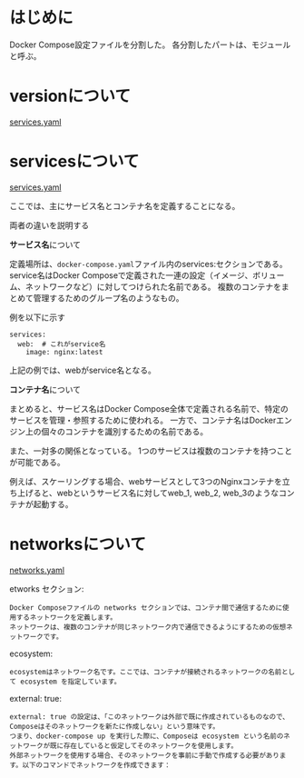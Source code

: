 # はじめに

Docker Compose設定ファイルを分割した。
各分割したパートは、モジュールと呼ぶ。


# versionについて
[services.yaml](https://github.com/halchil/Nginx-Module/blob/main/Docker%20Compose/version.yaml)


# servicesについて
[services.yaml](https://github.com/halchil/Nginx-Module/blob/main/Docker%20Compose/services.yaml)


ここでは、主にサービス名とコンテナ名を定義することになる。

両者の違いを説明する

**サービス名**について

定義場所は、`docker-compose.yaml`ファイル内のservices:セクションである。
service名はDocker Composeで定義された一連の設定（イメージ、ボリューム、ネットワークなど）に対してつけられた名前である。
複数のコンテナをまとめて管理するためのグループ名のようなもの。

例を以下に示す
```
services:
  web:  # これがservice名
    image: nginx:latest
```
上記の例では、webがservice名となる。


**コンテナ名**について


まとめると、サービス名はDocker Compose全体で定義される名前で、特定のサービスを管理・参照するために使われる。
一方で、コンテナ名はDockerエンジン上の個々のコンテナを識別するための名前である。


また、一対多の関係となっている。
1つのサービスは複数のコンテナを持つことが可能である。

例えば、スケーリングする場合、webサービスとして3つのNginxコンテナを立ち上げると、webというサービス名に対してweb_1, web_2, web_3のようなコンテナが起動する。


# networksについて
[networks.yaml](https://github.com/halchil/Nginx-Module/blob/main/Docker%20Compose/networks.yaml)

etworks セクション:

    Docker Composeファイルの networks セクションでは、コンテナ間で通信するために使用するネットワークを定義します。
    ネットワークは、複数のコンテナが同じネットワーク内で通信できるようにするための仮想ネットワークです。

ecosystem:

    ecosystemはネットワーク名です。ここでは、コンテナが接続されるネットワークの名前として ecosystem を指定しています。

external: true:

    external: true の設定は、「このネットワークは外部で既に作成されているものなので、Composeはそのネットワークを新たに作成しない」という意味です。
    つまり、docker-compose up を実行した際に、Composeは ecosystem という名前のネットワークが既に存在していると仮定してそのネットワークを使用します。
    外部ネットワークを使用する場合、そのネットワークを事前に手動で作成する必要があります。以下のコマンドでネットワークを作成できます：
    